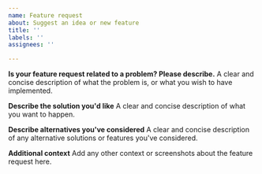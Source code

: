 ```yaml
---
name: Feature request
about: Suggest an idea or new feature
title: ''
labels: ''
assignees: ''

---
```


**Is your feature request related to a problem? Please describe.**
A clear and concise description of what the problem is, or what you wish to have implemented.

**Describe the solution you'd like**
A clear and concise description of what you want to happen.

**Describe alternatives you've considered**
A clear and concise description of any alternative solutions or features you've considered.

**Additional context**
Add any other context or screenshots about the feature request here.
